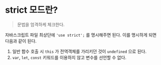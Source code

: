 # strict 모드란?

> 문법을 엄격하케 체크한다.

자바스크립트 파일 최상단에 `'use strict';` 를 명시해주면 된다. 이를 명시하게 되면 다음과 같이 된다.

1. 일반 함수 호출 시 `this` 가 전역객체를 가리키던 것이 `undefined` 으로 된다.
2. `var`, `let`, `const` 키워드를 이용하지 않고 변수를 선언할 수 없다.
